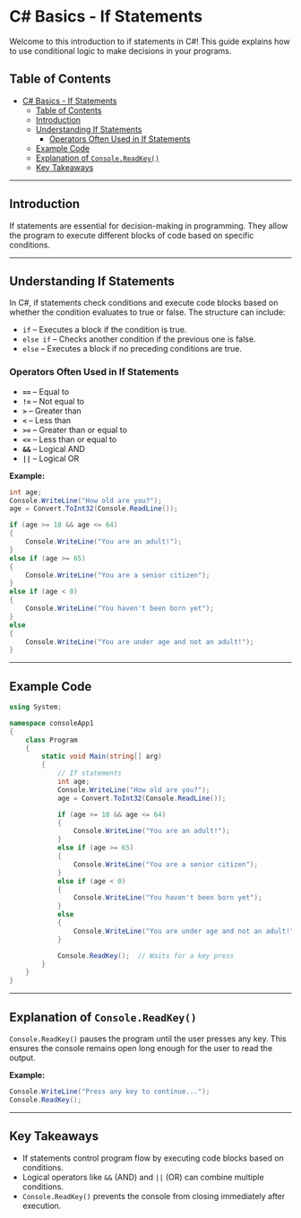 # C# Basics - If Statements

Welcome to this introduction to if statements in C#! This guide explains how to use conditional logic to make decisions in your programs.

## Table of Contents
- [C# Basics - If Statements](#c-basics---if-statements)
  - [Table of Contents](#table-of-contents)
  - [Introduction](#introduction)
  - [Understanding If Statements](#understanding-if-statements)
    - [Operators Often Used in If Statements](#operators-often-used-in-if-statements)
  - [Example Code](#example-code)
  - [Explanation of `Console.ReadKey()`](#explanation-of-consolereadkey)
  - [Key Takeaways](#key-takeaways)

---

## Introduction
If statements are essential for decision-making in programming. They allow the program to execute different blocks of code based on specific conditions.

---

## Understanding If Statements
In C#, if statements check conditions and execute code blocks based on whether the condition evaluates to true or false. The structure can include:
- `if` – Executes a block if the condition is true.
- `else if` – Checks another condition if the previous one is false.
- `else` – Executes a block if no preceding conditions are true.

### Operators Often Used in If Statements
- **`==`** – Equal to
- **`!=`** – Not equal to
- **`>`** – Greater than
- **`<`** – Less than
- **`>=`** – Greater than or equal to
- **`<=`** – Less than or equal to
- **`&&`** – Logical AND
- **`||`** – Logical OR

**Example:**
```csharp
int age;
Console.WriteLine("How old are you?");
age = Convert.ToInt32(Console.ReadLine());

if (age >= 18 && age <= 64)
{
    Console.WriteLine("You are an adult!");
}
else if (age >= 65)
{
    Console.WriteLine("You are a senior citizen");
}
else if (age < 0)
{
    Console.WriteLine("You haven't been born yet");
}
else
{
    Console.WriteLine("You are under age and not an adult!");
}
```

---

## Example Code
```csharp
using System;

namespace consoleApp1
{
    class Program
    {
        static void Main(string[] arg)
        {
            // If statements
            int age;
            Console.WriteLine("How old are you?");
            age = Convert.ToInt32(Console.ReadLine());

            if (age >= 18 && age <= 64)
            {
                Console.WriteLine("You are an adult!");
            }
            else if (age >= 65)
            {
                Console.WriteLine("You are a senior citizen");
            }
            else if (age < 0)
            {
                Console.WriteLine("You haven't been born yet");
            }
            else
            {
                Console.WriteLine("You are under age and not an adult!");
            }

            Console.ReadKey();  // Waits for a key press
        }
    }
}
```

---

## Explanation of `Console.ReadKey()`
`Console.ReadKey()` pauses the program until the user presses any key. This ensures the console remains open long enough for the user to read the output.

**Example:**
```csharp
Console.WriteLine("Press any key to continue...");
Console.ReadKey();
```

---

## Key Takeaways
- If statements control program flow by executing code blocks based on conditions.
- Logical operators like `&&` (AND) and `||` (OR) can combine multiple conditions.
- `Console.ReadKey()` prevents the console from closing immediately after execution.